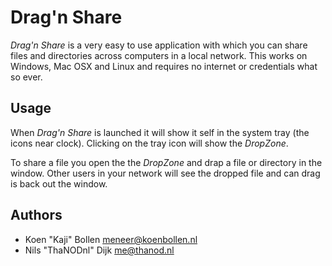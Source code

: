 # Drag'n Share
*Drag'n Share* is a very easy to use application with which you can share files
and directories across computers in a local network. This works on Windows, Mac
OSX and Linux and requires no internet or credentials what so ever.

## Usage
When *Drag'n Share* is launched it will show it self in the system tray (the
icons near clock). Clicking on the tray icon will show the *DropZone*.

To share a file you open the the *DropZone* and drap a file or directory in the
window. Other users in your network will see the dropped file and can drag is
back out the window.

## Authors
 * Koen "Kaji" Bollen <meneer@koenbollen.nl>
 * Nils "ThaNODnl" Dijk <me@thanod.nl>
